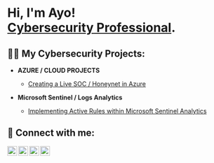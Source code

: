 <h1>Hi, I'm Ayo! <br/><a href="https://github.com/kayodetechnology">Cybersecurity Professional</a>.</h1>

<h2>👨‍💻 My Cybersecurity Projects:</h2>

- <b>AZURE / CLOUD PROJECTS</b>
  - [Creating a Live SOC / Honeynet in Azure](https://github.com/kayodetechnology/SOC-project/tree/main)
 
-  <b> Microsoft Sentinel / Logs Analytics</b>
   - [Implementing Active Rules within Microsoft Sentinel Analytics](https://github.com/kayodetechnology/Alert/tree/main)


<h2> 🤳 Connect with me:</h2>

[<img align="left" alt="JoshMadakor | YouTube" width="22px" src="https://cdn.jsdelivr.net/npm/simple-icons@v3/icons/youtube.svg" />][youtube]
[<img align="left" alt="JoshMadakor | Twitter" width="22px" src="https://cdn.jsdelivr.net/npm/simple-icons@v3/icons/twitter.svg" />][twitter]
[<img align="left" alt="JoshMadakor | LinkedIn" width="22px" src="https://cdn.jsdelivr.net/npm/simple-icons@v3/icons/linkedin.svg" />][linkedin]
[<img align="left" alt="JoshMadakor | Instagram" width="22px" src="https://cdn.jsdelivr.net/npm/simple-icons@v3/icons/instagram.svg" />][instagram]

[twitter]: #
[youtube]: #
[instagram]: #
[linkedin]: #
<!--
**joshmadakor1/joshmadakor1** is a ✨ _special_ ✨ repository because its `README.md` (this file) appears on your GitHub profile.

Here are some ideas to get you started:

- 🔭 I’m currently working on ...
- 🌱 I’m currently learning ...
- 👯 I’m looking to collaborate on ...
- 🤔 I’m looking for help with ...
- 💬 Ask me about ...
- 📫 How to reach me: ...
- 😄 Pronouns: ...
- ⚡ Fun fact: ...
-->
